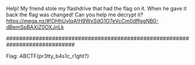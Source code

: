 Help! My friend stole my flashdrive that had the flag on it. When he gave it back the flag was changed! 
Can you help me decrypt it? 
https://mega.nz/#!OHhUyIqA!H9WxSdG1O7eVcCm0dffggNB0-dBemSpBAXiZ0OXJnLk


#############################################################################



Flag: ABCTF{pr3tty_b4s1c_r1ght?}
